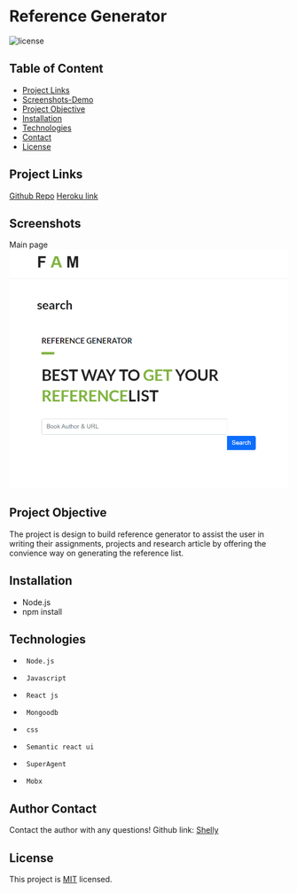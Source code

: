 # Reference Generator 
![license](https://img.shields.io/badge/License-MIT-yellow.svg)

## Table of Content
* [Project Links](#Project-Links)
* [Screenshots-Demo](#Screenshots)
* [Project Objective ](#Project-Objective)
* [Installation](#Installation)
* [Technologies](#Technologies)
* [Contact](#Contact)
* [License](#License)
## Project Links
[Github Repo](https://github.com/zoeshelly-tan/reference_generator)
[Heroku link](https://techblogzoeshelly.herokuapp.com/)


## Screenshots
Main page
![main page screenshot](./asset/screenshot.png)
## Project Objective
The project is design to build reference generator to assist the user in writing their assignments, projects and research article by offering the convience way on generating the reference list. 


## Installation
- Node.js 
- npm install

## Technologies
-      Node.js
-      Javascript
-      React js
-      Mongoodb
-      css
-      Semantic react ui
-      SuperAgent
-      Mobx






## Author Contact
Contact the author with any questions! 
Github link: [Shelly](https://github.com/zoeshelly-tan)
## License
This project is [MIT](https://choosealicense.com/licenses/MIT/) licensed.
